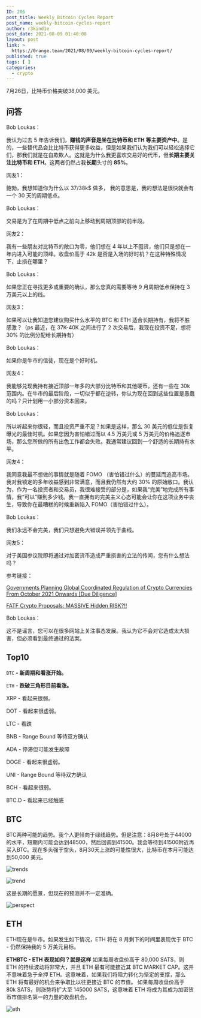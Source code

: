 ```yaml
---
ID: 206
post_title: Weekly Bitcoin Cycles Report
post_name: weekly-bitcoin-cycles-report
author: r3kind1e
post_date: 2021-08-09 01:40:08
layout: post
link: >
  https://0range.team/2021/08/09/weekly-bitcoin-cycles-report/
published: true
tags: [ ]
categories:
  - crypto
---
```

7月26日，比特币价格突破38,000 美元。

## 问答

Bob Loukas：

我认为过去 5 年告诉我们，**赚钱的声音是坐在比特币和 ETH 等主要资产中**。是的，一些替代品会比比特币获得更多收益，但是如果我们认为我们可以轻松选择它们，那我们就是在自欺欺人。这就是为什么我更喜欢交易好的代币，但**长期主要关注比特币和 ETH**。这两者仍然占我**长期**头寸的 **85%**。



网友1：

鲍勃，我想知道你为什么以 37/38k$ 做多，
我的意思是，我的想法是很快就会有一个 30 天的周期低点。

Bob Loukas：

交易是为了在周期中低点之前向上移动到周期顶部的前半段。



网友2：

我有一些朋友对比特币的敞口为零，他们想在 4 年以上不囤货，他们只是想在一年内进入可能的顶峰。收盘价高于 42k 是否是入场的好时机？在这种特殊情况下，止损在哪里？ 

Bob Loukas：

如果您正在寻找更多或重要的确认，那么您真的需要等待 9 月周期低点保持在 3 万美元以上的线。



网友3：

如果可以让我知道您建议购买什么水平的 BTC 和 ETH 适合长期持有，我将不胜感激？（ps 最近，在 37K-40K 之间进行了 2 次交易后，我现在投资不足，想将 30% 的比例分配给长期持有）

Bob Loukas：

如果你是牛市的信徒，现在是个好时机。  



网友4：

我能够兑现我持有接近顶部一年多的大部分比特币和其他硬币，还有一些在 30k 范围内。在牛市的最后阶段，一切似乎都在逆转，你认为现在回到这些位置是愚蠢的吗？只计划用一小部分资本回来。

Bob Loukas：

所以听起来你很轻，而且投资严重不足？如果是这样，那么 30 美元的低位是恢复曝光的最佳时机。如果您因为害怕错过而以 4.5 万美元或 5 万美元的价格追逐市场，那么您所做的所有出色工作都会失败。我通常建议回到一个舒适的长期持有水平。 

网友4：

我同意我最不想做的事情就是随着 FOMO （害怕错过什么）的蔓延而追高市场。我对我锁定的多年收益感到非常满意，而且我仍然有大约 30% 的原始敞口。我认为，作为一名投资者和交易员，我很难接受的部分是，如果我“完美”地完成所有事情，我“可以”赚到多少钱。我一直拥有的完美主义心态可能会让你在这项业务中丧生，导致你在最糟糕的时候重新陷入 FOMO（害怕错过什么）。

Bob Loukas：

我们永远不会完美，我们只想避免大错误并领先于曲线。



网友5：

对于美国参议院即将通过对加密货币造成严重损害的立法的传闻，您有什么想法吗？

参考链接：

[Governments Planning Global Coordinated Regulation of Crypto Currencies From October 2021 Onwards [Due Diligence]](https://www.reddit.com/r/CryptoCurrency/comments/o9fd7l/governments_planning_global_coordinated/)

[FATF Crypto Proposals: MASSIVE Hidden RISK?!! ](https://www.youtube.com/watch?app=desktop&v=cZyTDJPnp14)

Bob Loukas：

这不是谣言，您可以在很多网站上关注事态发展。我认为它不会对它造成太大损害，但必须看到最终通过的法案。



## Top10

`BTC` **- 新周期和看涨开始。**

`ETH` **- 跌破三角形目前看涨。**

XRP - 看起来很弱。

DOT - 看起来很虚弱。

LTC - 看跌

BNB - Range Bound 等待双方确认

ADA - 停滞但可能发生故障

DOGE - 看起来很虚弱。

UNI - Range Bound 等待双方确认

BCH - 看起来很弱。

BTC.D - 看起来已经触底



## BTC

BTC两种可能的趋势。我个人更倾向于绿线趋势。但是注意：8月8号处于44000的水平，短期内可能会达到48500，然后回调到41500。我会等待到41500附近再买入BTC。现在多头强于空头，8月30天上涨的可能性很大，比特币在本月可能达到50,000 美元。

![trends](http://0range.team/wp-content/uploads/2021/08/202108081-300x169.png)

![trend](http://0range.team/wp-content/uploads/2021/08/202108082-300x169.png)

这是长期的愿景，但现在的预测并不一定准确。

![perspect](http://0range.team/wp-content/uploads/2021/08/202108084-300x169.png)



## ETH

ETH现在是牛市。如果发生如下情况，ETH 将在 8 月剩下的时间里表现优于 BTC - 仍然保持我的 5 万美元目标。

**ETHBTC - ETH 表现如何？就是这样**
如果每周收盘价高于 80,000 SATS，则 ETH 的持续波动将非常大，并且 ETH 最有可能接近其 BTC MARKET CAP。这并不意味着急于全押 ETH。这意味着，如果我们将阻力转化为坚定的支撑，那么 ETH 将有最好的机会来争取比以往更接近 BTC 的市值。
如果每周收盘价高于 80k SATS，则涨势将扩大至 145000 SATS，这意味着 ETH 将成为其成为加密货币市值排名第一的力量的收盘机会。 

![eth](http://0range.team/wp-content/uploads/2021/08/202108083-300x169.png)

